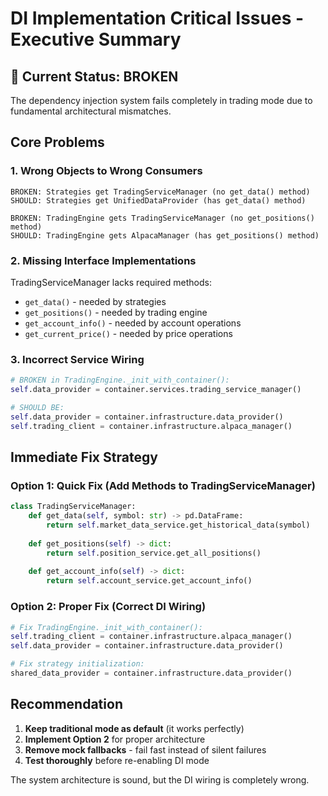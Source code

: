 # DI Implementation Critical Issues - Executive Summary

## 🚨 Current Status: BROKEN

The dependency injection system fails completely in trading mode due to fundamental architectural mismatches.

## Core Problems

### 1. Wrong Objects to Wrong Consumers

```
BROKEN: Strategies get TradingServiceManager (no get_data() method)
SHOULD: Strategies get UnifiedDataProvider (has get_data() method)

BROKEN: TradingEngine gets TradingServiceManager (no get_positions() method)  
SHOULD: TradingEngine gets AlpacaManager (has get_positions() method)
```

### 2. Missing Interface Implementations

TradingServiceManager lacks required methods:

- `get_data()` - needed by strategies
- `get_positions()` - needed by trading engine
- `get_account_info()` - needed by account operations
- `get_current_price()` - needed by price operations

### 3. Incorrect Service Wiring

```python
# BROKEN in TradingEngine._init_with_container():
self.data_provider = container.services.trading_service_manager()

# SHOULD BE:
self.data_provider = container.infrastructure.data_provider()
self.trading_client = container.infrastructure.alpaca_manager()
```

## Immediate Fix Strategy

### Option 1: Quick Fix (Add Methods to TradingServiceManager)

```python
class TradingServiceManager:
    def get_data(self, symbol: str) -> pd.DataFrame:
        return self.market_data_service.get_historical_data(symbol)
    
    def get_positions(self) -> dict:
        return self.position_service.get_all_positions()
        
    def get_account_info(self) -> dict:
        return self.account_service.get_account_info()
```

### Option 2: Proper Fix (Correct DI Wiring)

```python
# Fix TradingEngine._init_with_container():
self.trading_client = container.infrastructure.alpaca_manager()
self.data_provider = container.infrastructure.data_provider()

# Fix strategy initialization:
shared_data_provider = container.infrastructure.data_provider()
```

## Recommendation

1. **Keep traditional mode as default** (it works perfectly)
2. **Implement Option 2** for proper architecture
3. **Remove mock fallbacks** - fail fast instead of silent failures  
4. **Test thoroughly** before re-enabling DI mode

The system architecture is sound, but the DI wiring is completely wrong.
